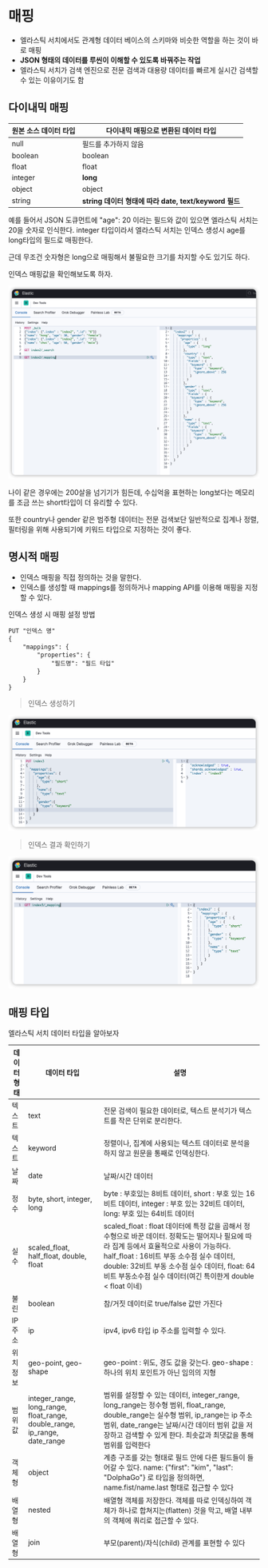 # 매핑
- 엘라스틱 서치에서도 관계형 데이터 베이스의 스키마와 비슷한 역할을 하는 것이 바로 매핑
- **JSON 형태의 데이터를 루씬이 이해할 수 있도록 바꿔주는 작업**
- 엘라스틱 서치가 검색 엔진으로 전문 검색과 대용량 데이터를 빠르게 실시간 검색할 수 있는 이유이기도 함



## 다이내믹 매핑
| 원본 소스 데이터 타입 | 다이내믹 매핑으로 변환된 데이터 타입                  |
| --------------------- | ----------------------------------------------------- |
| null                  | 필드를 추가하지 않음                                  |
| boolean               | boolean                                               |
| float                 | float                                                 |
| integer               | **long**                                              |
| object                | object                                                |
| string                | **string 데이터 형태에 따라 date, text/keyword 필드** |


예를 들어서 JSON 도큐먼트에 "age": 20 이라는 필드와 값이 있으면 엘라스틱 서치는 20을 숫자로 인식한다. integer 타입이라서 엘라스틱 서치는 인덱스 생성시 age를 long타입의 필드로 매핑한다.

근데 무조건 숫자형은 long으로 매핑해서 불필요한 크기를 차지할 수도 있기도 하다.

인덱스 매핑값을 확인해보도록 하자.

![](/images/2022-03-20-23-01-56.png)

나이 같은 경우에는 200살을 넘기기가 힘든데, 수십억을 표현하는 long보다는 메모리를 조금 쓰는 short타입이 더 유리할 수 있다.

또한 country나 gender 같은 범주형 데이터는 전문 검색보단 일반적으로 집계나 정렬, 필터링을 위해 사용되기에 키워드 타입으로 지정하는 것이 좋다.

## 명시적 매핑

- 인덱스 매핑을 직접 정의하는 것을 말한다.
- 인덱스를 생성할 때 mappings를 정의하거나 mapping API를 이용해 매핑을 지정할 수 있다.

인덱스 생성 시 매핑 설정 방법
```
PUT "인덱스 명"
{
    "mappings": {
        "properties": {
            "필드명": "필드 타입"
        }
    }
}
```

> 인덱스 생성하기

![](/images/2022-03-20-23-05-50.png)

> 인덱스 결과 확인하기

![](/images/2022-03-20-23-06-40.png)


## 매핑 타입

엘라스틱 서치 데이터 타입을 알아보자

| 데이터 형태 | 데이터 타입                                                                | 설명                                                                                                                                                                                                                                                                                                      |
| ----------- | -------------------------------------------------------------------------- | --------------------------------------------------------------------------------------------------------------------------------------------------------------------------------------------------------------------------------------------------------------------------------------------------------- |
| 텍스트      | text                                                                       | 전문 검색이 필요한 데이터로, 텍스트 분석기가 텍스트를 작은 단위로 분리한다.                                                                                                                                                                                                                               |
| 텍스트      | keyword                                                                    | 정렬이나, 집계에 사용되는 텍스트 데이터로 분석을 하지 않고 원문을 통째로 인덱싱한다.                                                                                                                                                                                                                      |
| 날짜        | date                                                                       | 날짜/시간 데이터                                                                                                                                                                                                                                                                                          |
| 정수        | byte, short, integer, long                                                 | byte : 부호있는 8비트 데이터, short : 부호 있는 16비트 데이터, integer : 부호 있는 32비트 데이터, long: 부호 있는 64비트 데이터                                                                                                                                                                           |
| 실수        | scaled_float, half_float, double, float                                    | scaled_float : float 데이터에 특정 값을 곱해서 정수형으로 바꾼 데이터. 정확도는 떨어지나 필요에 따라 집계 등에서 효율적으로 사용이 가능하다. half_float : 16비트 부동 소수점 실수 데이터, double: 32비트 부동 소수점 실수 데이터, float: 64비트 부동소수점 실수 데이터(여긴 특이한게 double < float 이네) |
| 불린        | boolean                                                                    | 참/거짓 데이터로 true/false 값만 가진다                                                                                                                                                                                                                                                                   |
| IP 주소     | ip                                                                         | ipv4, ipv6 타입 ip 주소를 입력할 수 있다.                                                                                                                                                                                                                                                                 |
| 위치 정보   | geo-point, geo-shape                                                       | geo-point : 위도, 경도 값을 갖는다. geo-shape : 하나의 위치 포인트가 아닌 임의의 지형                                                                                                                                                                                                                     |
| 범위값      | integer_range, long_range, float_range, double_range, ip_range, date_range | 범위를 설정할 수 있는 데이터, integer_range, long_range는 정수형 범위, float_range, double_range는 실수형 범위, ip_range는 ip 주소 범위, date_range는 날짜/시간 데이터 범위 값을 저장하고 검색할 수 있게 한다. 최솟값과 최댓값을 통해 범위를 입력한다                                                     |
| 객체형      | object                                                                     | 계층 구조를 갖는 형태로 필드 안에 다른 필드들이 들어갈 수 있다. name: {"first": "kim", "last": "DolphaGo"} 로 타입을 정의하면, name.fist/name.last 형태로 접근할 수 있다                                                                                                                                  |
| 배열형      | nested                                                                     | 배열형 객체를 저장한다. 객체를 따로 인덱싱하여 객체가 하나로 합쳐지는(flatten) 것을 막고, 배열 내부의 객체에 쿼리로 접근할 수 있다.                                                                                                                                                                       |
| 배열형      | join                                                                       | 부모(parent)/자식(child) 관계를 표현할 수 있다                                                                                                                                                                                                                                                            |



